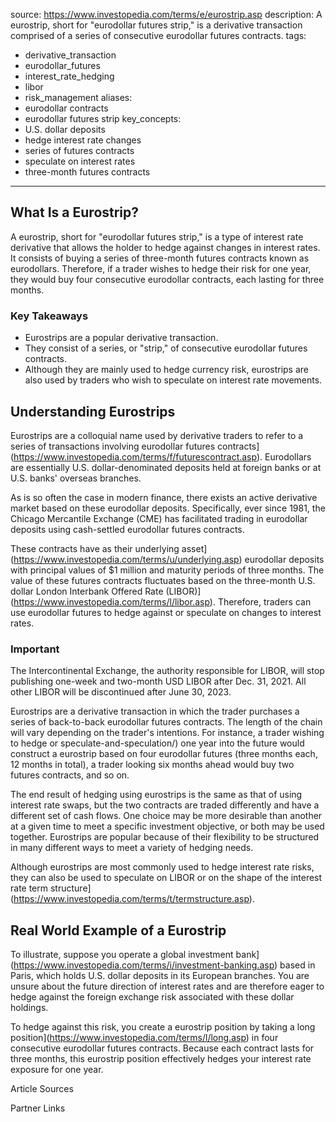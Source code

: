  
source: https://www.investopedia.com/terms/e/eurostrip.asp
description: A eurostrip, short for "eurodollar futures strip," is a derivative transaction
  comprised of a series of consecutive eurodollar futures contracts.
tags:
  - derivative_transaction
  - eurodollar_futures
  - interest_rate_hedging
  - libor
  - risk_management
aliases:
  - eurodollar contracts
  - eurodollar futures strip
key_concepts:
  - U.S. dollar deposits
  - hedge interest rate changes
  - series of futures contracts
  - speculate on interest rates
  - three-month futures contracts
---


## What Is a Eurostrip?

A eurostrip, short for "eurodollar futures strip," is a type of interest rate derivative that allows the holder to hedge against changes in interest rates. It consists of buying a series of three-month futures contracts known as eurodollars. Therefore, if a trader wishes to hedge their risk for one year, they would buy four consecutive eurodollar contracts, each lasting for three months.

### Key Takeaways

- Eurostrips are a popular derivative transaction.
- They consist of a series, or "strip," of consecutive eurodollar futures contracts.
- Although they are mainly used to hedge currency risk, eurostrips are also used by traders who wish to speculate on interest rate movements.

## Understanding Eurostrips

Eurostrips are a colloquial name used by derivative traders to refer to a series of transactions involving eurodollar futures contracts](https://www.investopedia.com/terms/f/futurescontract.asp). Eurodollars are essentially U.S. dollar-denominated deposits held at foreign banks or at U.S. banks' overseas branches.

As is so often the case in modern finance, there exists an active derivative market based on these eurodollar deposits. Specifically, ever since 1981, the Chicago Mercantile Exchange (CME) has facilitated trading in eurodollar deposits using cash-settled eurodollar futures contracts.

These contracts have as their underlying asset](https://www.investopedia.com/terms/u/underlying.asp) eurodollar deposits with principal values of $1 million and maturity periods of three months. The value of these futures contracts fluctuates based on the three-month U.S. dollar London Interbank Offered Rate (LIBOR)](https://www.investopedia.com/terms/l/libor.asp). Therefore, traders can use eurodollar futures to hedge against or speculate on changes to interest rates.

### Important

The Intercontinental Exchange, the authority responsible for LIBOR, will stop publishing one-week and two-month USD LIBOR after Dec. 31, 2021. All other LIBOR will be discontinued after June 30, 2023.

Eurostrips are a derivative transaction in which the trader purchases a series of back-to-back eurodollar futures contracts. The length of the chain will vary depending on the trader's intentions. For instance, a trader wishing to hedge or speculate-and-speculation/) one year into the future would construct a eurostrip based on four eurodollar futures (three months each, 12 months in total), a trader looking six months ahead would buy two futures contracts, and so on.

The end result of hedging using eurostrips is the same as that of using interest rate swaps, but the two contracts are traded differently and have a different set of cash flows. One choice may be more desirable than another at a given time to meet a specific investment objective, or both may be used together. Eurostrips are popular because of their flexibility to be structured in many different ways to meet a variety of hedging needs.

Although eurostrips are most commonly used to hedge interest rate risks, they can also be used to speculate on LIBOR or on the shape of the interest rate term structure](https://www.investopedia.com/terms/t/termstructure.asp).

## Real World Example of a Eurostrip

To illustrate, suppose you operate a global investment bank](https://www.investopedia.com/terms/i/investment-banking.asp) based in Paris, which holds U.S. dollar deposits in its European branches. You are unsure about the future direction of interest rates and are therefore eager to hedge against the foreign exchange risk associated with these dollar holdings.

To hedge against this risk, you create a eurostrip position by taking a long position](https://www.investopedia.com/terms/l/long.asp) in four consecutive eurodollar futures contracts. Because each contract lasts for three months, this eurostrip position effectively hedges your interest rate exposure for one year.

Article Sources

[^1]: Intercontinental Exchange. "LIBOR." Accessed Dec. 4, 2020.

Partner Links
